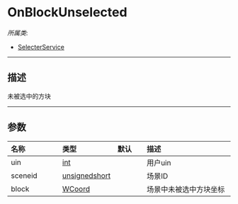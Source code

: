 # OnBlockUnselected

*所属类*:
* [SelecterService](/Api/Classes/Build/SelecterService.md)
------------------------------------------------------------------------------------------
## 描述

未被选中的方块

------------------------------------------------------------------------------------------
## 参数

|<div style="width:100px">名称</div>|<div style="width:100px">类型</div>|<div style="width:50px">默认</div>|<div style="width:350px">描述</div>|
|:---|:---|:---|:---|
|uin|[int](/Api/DataType/Number.md)||用户uin|
|sceneid|[unsignedshort](/Api/Enums/unsignedshort.md)||场景ID|
|block|[WCoord](/Api/DataType/WCoord.md)||场景中未被选中方块坐标|
